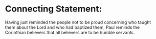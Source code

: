 # Connecting Statement:

Having just reminded the people not to be proud concerning who taught them about the Lord and who had baptized them, Paul reminds the Corinthian believers that all believers are to be humble servants.